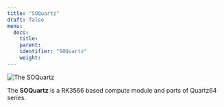 ```yaml
---
title: "SOQuartz"
draft: false
menu:
  docs:
    title:
    parent: 
    identifier: "SOQuartz"
    weight: 
---
```


![The SOQuartz](/documentation/SOQuartz/images/SOQuartz_module-1s.jpg)

The **SOQuartz** is a RK3566 based compute module and parts of Quartz64 series.
